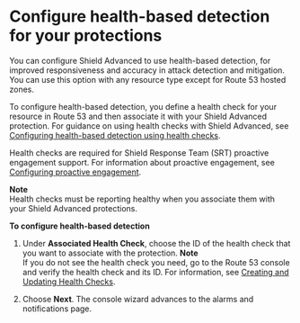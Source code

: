# Configure health\-based detection for your protections<a name="ddos-get-started-health-checks"></a>

You can configure Shield Advanced to use health\-based detection, for improved responsiveness and accuracy in attack detection and mitigation\. You can use this option with any resource type except for Route 53 hosted zones\. 

To configure health\-based detection, you define a health check for your resource in Route 53 and then associate it with your Shield Advanced protection\. For guidance on using health checks with Shield Advanced, see [Configuring health\-based detection using health checks](ddos-advanced-health-checks.md)\. 

Health checks are required for Shield Response Team \(SRT\) proactive engagement support\. For information about proactive engagement, see [Configuring proactive engagement](ddos-srt-proactive-engagement.md)\.

**Note**  
Health checks must be reporting healthy when you associate them with your Shield Advanced protections\.

**To configure health\-based detection**

1. Under **Associated Health Check**, choose the ID of the health check that you want to associate with the protection\. 
**Note**  
If you do not see the health check you need, go to the Route 53 console and verify the health check and its ID\. For information, see [Creating and Updating Health Checks](https://docs.aws.amazon.com/Route53/latest/DeveloperGuide/health-checks-creating.html)\.

1. Choose **Next**\. The console wizard advances to the alarms and notifications page\. 